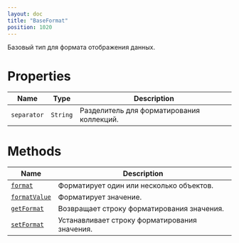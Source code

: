 ```yaml
---
layout: doc
title: "BaseFormat"
position: 1020
---
```


Базовый тип для формата отображения данных.

# Properties

Name|Type|Description
----|----|-----------
`separator`|`String`|Разделитель для форматирования коллекций.


# Methods

Name|Description
----|-----------
[`format`](BaseFormat.format/)|Форматирует один или несколько объектов.
[`formatValue`](BaseFormat.formatValue)|Форматирует значение.
[`getFormat`](BaseFormat.getFormat)|Возвращает строку форматирования значения.
[`setFormat`](BaseFormat.setFormat)|Устанавливает строку форматирования значения.
